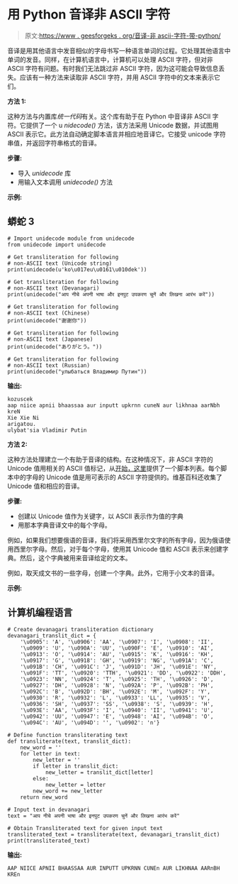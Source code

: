 # 用 Python 音译非 ASCII 字符

> 原文:[https://www . geesforgeks . org/音译-非 ascii-字符-带-python/](https://www.geeksforgeeks.org/transliterating-non-ascii-characters-with-python/)

音译是用其他语言中发音相似的字母书写一种语言单词的过程。它处理其他语言中单词的发音。同样，在计算机语言中，计算机可以处理 ASCII 字符，但对非 ASCII 字符有问题。有时我们无法跳过非 ASCII 字符，因为这可能会导致信息丢失。应该有一种方法来读取非 ASCII 字符，并用 ASCII 字符中的文本来表示它们。

**方法 1:**

这种方法与内置库*统一代码*有关。这个库有助于在 Python 中音译非 ASCII 字符。它提供了一个 u *nidecode()* 方法，该方法采用 Unicode 数据，并试图用 ASCII 表示它。此方法自动确定脚本语言并相应地音译它。它接受 unicode 字符串值，并返回字符串格式的音译。

**步骤:**

*   导入 *unidecode* 库
*   用输入文本调用 *unidecode()* 方法

**示例:**

## 蟒蛇 3

```
# Import unidecode module from unidecode
from unidecode import unidecode

# Get transliteration for following
# non-ASCII text (Unicode string)
print(unidecode(u'ko\u017eu\u0161\u010dek'))

# Get transliteration for following
# non-ASCII text (Devanagari)
print(unidecode("आप नीचे अपनी भाषा और इनपुट उपकरण चुनें और लिखना आरंभ करें"))

# Get transliteration for following
# non-ASCII text (Chinese)
print(unidecode("谢谢你"))

# Get transliteration for following
# non-ASCII text (Japanese)
print(unidecode("ありがとう。"))

# Get transliteration for following
# non-ASCII text (Russian)
print(unidecode("улыбаться Владимир Путин"))
```

**输出:**

```
kozuscek
aap niice apnii bhaassaa aur inputt upkrnn cuneN aur likhnaa aarNbh kreN
Xie Xie Ni
arigatou.
ulybat'sia Vladimir Putin
```

**方法 2:**

这种方法处理建立一个有助于音译的结构。在这种情况下，非 ASCII 字符的 Unicode 值用相关的 ASCII 值标记，从[开始，这里](https://www.unicode.org/charts/)提供了一个脚本列表。每个脚本中的字母的 Unicode 值是用可表示的 ASCII 字符提供的。维基百科还收集了 Unicode 值和相应的音译。

**步骤:**

*   创建以 Unicode 值作为关键字，以 ASCII 表示作为值的字典
*   用那本字典音译文中的每个字母。

例如，如果我们想要俄语的音译，我们将采用西里尔文字的所有字母，因为俄语使用西里尔字母。然后，对于每个字母，使用其 Unicode 值和 ASCII 表示来创建字典。然后，这个字典被用来音译给定的文本。

例如，取天成文书的一些字母，创建一个字典。此外，它用于小文本的音译。

**示例:**

## 计算机编程语言

```
# Create devanagari transliteration dictionary
devanagari_translit_dict = {
    '\u0905': 'A', '\u0906': 'AA', '\u0907': 'I', '\u0908': 'II',
    '\u0909': 'U', '\u090A': 'UU', '\u090F': 'E', '\u0910': 'AI',
    '\u0913': 'O', '\u0914': 'AU', '\u0915': 'K', '\u0916': 'KH',
    '\u0917': 'G', '\u0918': 'GH', '\u0919': 'NG', '\u091A': 'C',
    '\u091B': 'CH', '\u091C': 'J', '\u091D': 'JH', '\u091E': 'NY',
    '\u091F': 'TT', '\u0920': 'TTH', '\u0921': 'DD', '\u0922': 'DDH',
    '\u0923': 'NN', '\u0924': 'T', '\u0925': 'TH', '\u0926': 'D',
    '\u0927': 'DH', '\u0928': 'N', '\u092A': 'P', '\u092B': 'PH',
    '\u092C': 'B', '\u092D': 'BH', '\u092E': 'M', '\u092F': 'Y',
    '\u0930': 'R', '\u0932': 'L', '\u0933': 'LL', '\u0935': 'V',
    '\u0936': 'SH', '\u0937': 'SS', '\u0938': 'S', '\u0939': 'H',
    '\u093E': 'AA', '\u093F': 'I', '\u0940': 'II', '\u0941': 'U',
    '\u0942': 'UU', '\u0947': 'E', '\u0948': 'AI', '\u094B': 'O',
    '\u094C': 'AU', '\u094D': '', '\u0902': 'n'}

# Define function transliterating text
def transliterate(text, translit_dict):
    new_word = ''
    for letter in text:
        new_letter = ''
        if letter in translit_dict:
            new_letter = translit_dict[letter]
        else:
            new_letter = letter
        new_word += new_letter
    return new_word

# Input text in devanagari
text = "आप नीचे अपनी भाषा और इनपुट उपकरण चुनें और लिखना आरंभ करें"

# Obtain Transliterated text for given input text
transliterated_text = transliterate(text, devanagari_translit_dict)
print(transliterated_text)
```

**输出:**

```
AAP NIICE APNII BHAASSAA AUR INPUTT UPKRNN CUNEn AUR LIKHNAA AARnBH KREn
```
